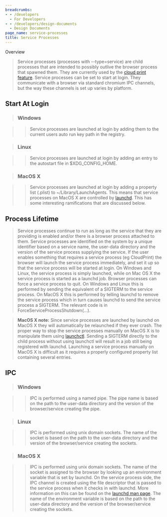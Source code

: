 ```yaml
---
breadcrumbs:
- - /developers
  - For Developers
- - /developers/design-documents
  - Design Documents
page_name: service-processes
title: Service Processes
---
```


Overview

> Service processes (processes with --type=service) are child processes that are
> intended to possibly outlive the browser process that spawned them. They are
> currently used by the [cloud print
> feature](/developers/design-documents/google-cloud-print-proxy-design).
> Service processes can be set to start at login. They communicate with a
> browser via standard chromium IPC channels, but the way these channels is set
> up varies by platform.

## Start At Login

> ### Windows

> > Service processes are launched at login by adding them to the current users
> > auto run key path in the registry.

> ### Linux

> > Service processes are launched at login by adding an entry to the autostart
> > file in $XDG_CONFIG_HOME.

> ### MacOS X

> > Service processes are launched at login by adding a property list (.plist)
> > to ~/Library/LaunchAgents. This means that service processes on MacOS X are
> > controlled by
> > [launchd](http://www.afp548.com/article.php?story=20050620071558293). This
> > has some interesting ramifications that are discussed below.

## Process Lifetime

> Service processes continue to run as long as the service that they are
> providing is enabled and/or there is a browser process attached to them.
> Service processes are identified on the system by a unique identifier based on
> a service name, the user-data directory and the version of the service process
> supplying the service. If the user enables something that requires a service
> process (eg CloudPrint) the browser will launch the service process
> immediately, and set it up so that the service process will be started at
> login. On Windows and Linux, the service process is simply launched, while on
> Mac OS X the service process is started as a launchd job. Browser processes
> can force a service process to quit. On Windows and Linux this is performed by
> sending the equivalent of a SIGTERM to the service process. On MacOS X this is
> performed by telling launchd to remove the service process which in turn
> causes launchd to send the service process a SIGTERM. The relevant code is in
> ForceServiceProcessShutdown(...).

> **MacOS X note:** Since service processes are launched by launchd on MacOS X
> they will automatically be relaunched if they ever crash. The proper way to
> stop the service processes manually on MacOS X is to manipulate them using
> [launchctl](http://developer.apple.com/library/mac/#documentation/Darwin/Reference/ManPages/man1/launchctl.1.html).
> Sending a SIGTERM directly to the child process without using launchctl will
> result in a job still being registered with launchd. Launching a service
> process manually on MacOS X is difficult as it requires a properly configured
> property list containing several entries.

## IPC

> ### Windows

> > IPC is performed using a named pipe. The pipe name is based on the path to
> > the user-data directory and the version of the browser/service creating the
> > pipe.

> ### Linux

> > IPC is performed using unix domain sockets. The name of the socket is based
> > on the path to the user-data directory and the version of the
> > browser/service creating the sockets.

> ### MacOS X

> > IPC is performed using unix domain sockets. The name of the socket is
> > assigned to the browser by looking up an environment variable that is set by
> > launchd. On the service process side, the IPC channel is created using the
> > file descriptor that is passed to the service process when it checks in with
> > launchd. More information on this can be found on the [launchd man
> > page](http://developer.apple.com/library/mac/#documentation/Darwin/Reference/ManPages/man5/launchd.plist.5.html).
> > The name of the environment variable is based on the path to the user-data
> > directory and the version of the browser/service creating the sockets.
